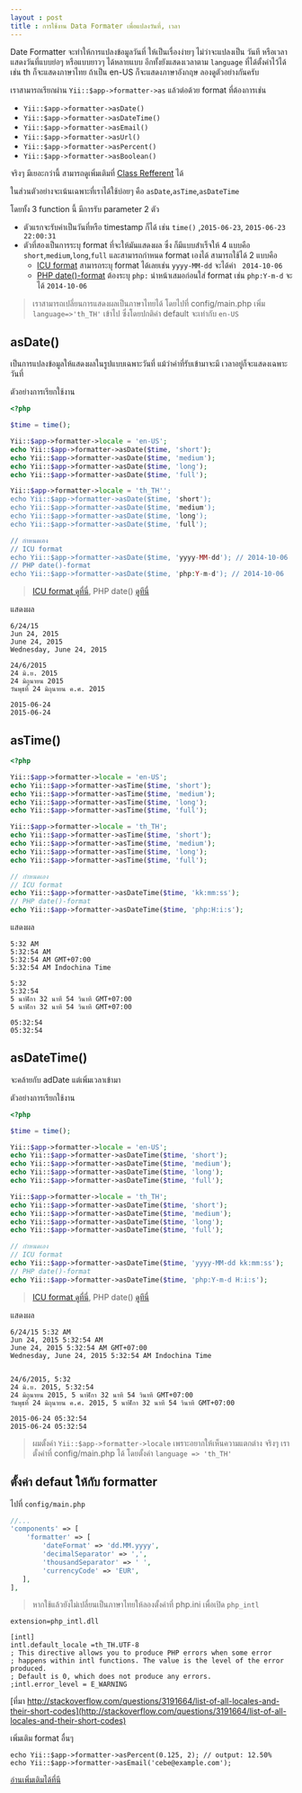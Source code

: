 ```yaml
---
layout : post
title : การใช้งาน Data Formater เพื่อแปลงวันที่, เวลา
---
```


Date Formatter  จะทำให้การแปลงข้อมูลวันที่ ให้เป็นเรื่องง่ายๆ ไม่ว่าจะแปลงเป็น วันที หรือเวลา แสดงวันที่แบบย่อๆ หรือแบบยาวๆ  ได้หลายแบบ อีกทั้งยังแสดงเวลาตาม `language` ที่ได้ตั้งค่าไว้ได้ เช่น th ก็จะแสดงภาษาไทย ถ้าเป็น en-US ก็จะแสดงภาษาอังกฤษ ลองดูตัวอย่างกันครับ

เราสามารถเรียกผ่าน `Yii::$app->formatter->as` แล้วต่อด้วย format ที่ต้องการเช่น

- `Yii::$app->formatter->asDate()`
- `Yii::$app->formatter->asDateTime()`
- `Yii::$app->formatter->asEmail()`
- `Yii::$app->formatter->asUrl()`
- `Yii::$app->formatter->asPercent()`
- `Yii::$app->formatter->asBoolean()`

จริงๆ มีเยอะกว่านี้ สามารถดูเพิ่มเติมที่ [Class Refferent](http://www.yiiframework.com/doc-2.0/yii-i18n-formatter.html#asBoolean()-detail) ได้

ในส่วนตัวอย่างจะเน้นเฉพาะที่เราได้ใช้บ่อยๆ คือ `asDate`,`asTime`,`asDateTime`

โดยทั้ง 3 function นี้ มีการรับ parameter 2 ตัว

- ตัวแรกจะรับค่าเป็นวันที่หรือ timestamp ก็ได้ เช่น `time()` ,`2015-06-23`, `2015-06-23 22:00:31`
- ตัวที่สองเป็นการระบุ format ที่จะให้มันแสดงผล ซึ่ง ก็มีแบบสำเร็จให้  4 แบบคือ `short`,`medium`,`long`,`full` และสามารถกำหนด format เองได้ สามารถใช้ได้ 2 แบบคือ  
	- [ICU format](http://userguide.icu-project.org/formatparse/datetime) สามารถระบุ  format ได้เลยเช่น `yyyy-MM-dd` จะได้ค่า ` 2014-10-06`
	- [PHP date()-format](http://php.net/manual/en/function.date.php) ต้องระบุ `php:` นำหน้าเสมอก่อนใส่ format เช่น `php:Y-m-d` จะได้ `2014-10-06`

> เราสามารถเปลี่ยนการแสดงผลเป็นภาษาไทยได้ โดยไปที่ config/main.php เพิ่ม `language=>'th_TH'` เข้าไป ซึ่งโดยปกติค่า default จะเท่ากับ `en-US`

## asDate()
เป็นการแปลงข้อมูลให้แสดงผลในรูปแบบเฉพาะวันที่ แม้ว่าค่าที่รับเข้ามาจะมี เวลาอยู่ก็จะแสดงเฉพาะวันที่


ตัวอย่างการเรียกใช้งาน

```php
<?php

$time = time();

Yii::$app->formatter->locale = 'en-US';
echo Yii::$app->formatter->asDate($time, 'short');
echo Yii::$app->formatter->asDate($time, 'medium');
echo Yii::$app->formatter->asDate($time, 'long');
echo Yii::$app->formatter->asDate($time, 'full');

Yii::$app->formatter->locale = 'th_TH'';
echo Yii::$app->formatter->asDate($time, 'short');
echo Yii::$app->formatter->asDate($time, 'medium');
echo Yii::$app->formatter->asDate($time, 'long');
echo Yii::$app->formatter->asDate($time, 'full');

// กำหนดเอง
// ICU format
echo Yii::$app->formatter->asDate($time, 'yyyy-MM-dd'); // 2014-10-06
// PHP date()-format
echo Yii::$app->formatter->asDate($time, 'php:Y-m-d'); // 2014-10-06

```
> [ICU format ดูที่นี่](http://userguide.icu-project.org/formatparse/datetime), PHP date() [ดูทีนี่](http://php.net/manual/en/function.date.php)

แสดงผล

```
6/24/15
Jun 24, 2015
June 24, 2015
Wednesday, June 24, 2015

24/6/2015
24 มิ.ย. 2015
24 มิถุนายน 2015
วันพุธที่ 24 มิถุนายน ค.ศ. 2015

2015-06-24
2015-06-24
```

## asTime()

```php
<?php

Yii::$app->formatter->locale = 'en-US';
echo Yii::$app->formatter->asTime($time, 'short');
echo Yii::$app->formatter->asTime($time, 'medium');
echo Yii::$app->formatter->asTime($time, 'long');
echo Yii::$app->formatter->asTime($time, 'full');

Yii::$app->formatter->locale = 'th_TH';
echo Yii::$app->formatter->asTime($time, 'short');
echo Yii::$app->formatter->asTime($time, 'medium');
echo Yii::$app->formatter->asTime($time, 'long');
echo Yii::$app->formatter->asTime($time, 'full');

// กำหนดเอง
// ICU format
echo Yii::$app->formatter->asDateTime($time, 'kk:mm:ss');
// PHP date()-format
echo Yii::$app->formatter->asDateTime($time, 'php:H:i:s');
```

แสดงผล

```
5:32 AM
5:32:54 AM
5:32:54 AM GMT+07:00
5:32:54 AM Indochina Time

5:32
5:32:54
5 นาฬิกา 32 นาที 54 วินาที GMT+07:00
5 นาฬิกา 32 นาที 54 วินาที GMT+07:00

05:32:54
05:32:54
```

## asDateTime()

จะคล้ายกับ adDate แต่เพิ่มเวลาเข้ามา

ตัวอย่างการเรียกใช้งาน

```php
<?php

$time = time();

Yii::$app->formatter->locale = 'en-US';
echo Yii::$app->formatter->asDateTime($time, 'short');
echo Yii::$app->formatter->asDateTime($time, 'medium');
echo Yii::$app->formatter->asDateTime($time, 'long');
echo Yii::$app->formatter->asDateTime($time, 'full');

Yii::$app->formatter->locale = 'th_TH';
echo Yii::$app->formatter->asDateTime($time, 'short');
echo Yii::$app->formatter->asDateTime($time, 'medium');
echo Yii::$app->formatter->asDateTime($time, 'long');
echo Yii::$app->formatter->asDateTime($time, 'full');

// กำหนดเอง
// ICU format
echo Yii::$app->formatter->asDateTime($time, 'yyyy-MM-dd kk:mm:ss');
// PHP date()-format
echo Yii::$app->formatter->asDateTime($time, 'php:Y-m-d H:i:s');

```
> [ICU format ดูที่นี่](http://userguide.icu-project.org/formatparse/datetime), PHP date() [ดูทีนี่](http://php.net/manual/en/function.date.php)

แสดงผล

```
6/24/15 5:32 AM
Jun 24, 2015 5:32:54 AM
June 24, 2015 5:32:54 AM GMT+07:00
Wednesday, June 24, 2015 5:32:54 AM Indochina Time


24/6/2015, 5:32
24 มิ.ย. 2015, 5:32:54
24 มิถุนายน 2015, 5 นาฬิกา 32 นาที 54 วินาที GMT+07:00
วันพุธที่ 24 มิถุนายน ค.ศ. 2015, 5 นาฬิกา 32 นาที 54 วินาที GMT+07:00

2015-06-24 05:32:54
2015-06-24 05:32:54
```
> ผมตั้งค่า   `Yii::$app->formatter->locale` เพราะอยากให้เห็นความแตกต่าง จริงๆ เราตั้งค่าที่ config/main.php ได้ โดยตั้งค่า `language => 'th_TH'`



## ตั้งค่า defaut ให้กับ formatter

ไปที่ `config/main.php`

```php
//...
'components' => [
    'formatter' => [
        'dateFormat' => 'dd.MM.yyyy',
        'decimalSeparator' => ',',
        'thousandSeparator' => ' ',
        'currencyCode' => 'EUR',
   ],
],
```
> หากใช้แล้วยังไม่เปลี่ยนเป็นภาษาไทยให้ลองตั้งค่าที่ php.ini เพื่อเปิด `php_intl`

```
extension=php_intl.dll

[intl]
intl.default_locale =th_TH.UTF-8
; This directive allows you to produce PHP errors when some error
; happens within intl functions. The value is the level of the error produced.
; Default is 0, which does not produce any errors.
;intl.error_level = E_WARNING
```

[ที่มา  http://stackoverflow.com/questions/3191664/list-of-all-locales-and-their-short-codes](http://stackoverflow.com/questions/3191664/list-of-all-locales-and-their-short-codes)

เพิ่มเติม format อื่นๆ

```
echo Yii::$app->formatter->asPercent(0.125, 2); // output: 12.50%
echo Yii::$app->formatter->asEmail('cebe@example.com');
```

[อ่านเพิ่มเติมได้ที่นี](http://www.yiiframework.com/doc-2.0/guide-output-formatting.html)
